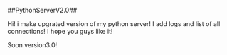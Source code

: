 ##PythonServerV2.0##

Hi! i make upgrated version of my python server! I add logs and list of all connections! I hope you guys like it!


Soon version3.0!
